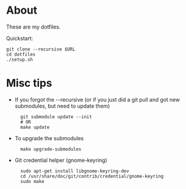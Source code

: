 About
=====

These are my dotfiles.

Quickstart:

    git clone --recursive $URL
    cd dotfiles
    ./setup.sh


Misc tips
=========

* If you forgot the --recursive (or if you just did a git pull and got new
  submodules, but need to update them)

        git submodule update --init
        # OR
        make update

* To upgrade the submodules

        make upgrade-submodules

* Git credential helper (gnome-keyring)

        sudo apt-get install libgnome-keyring-dev
        cd /usr/share/doc/git/contrib/credential/gnome-keyring
        sudo make
